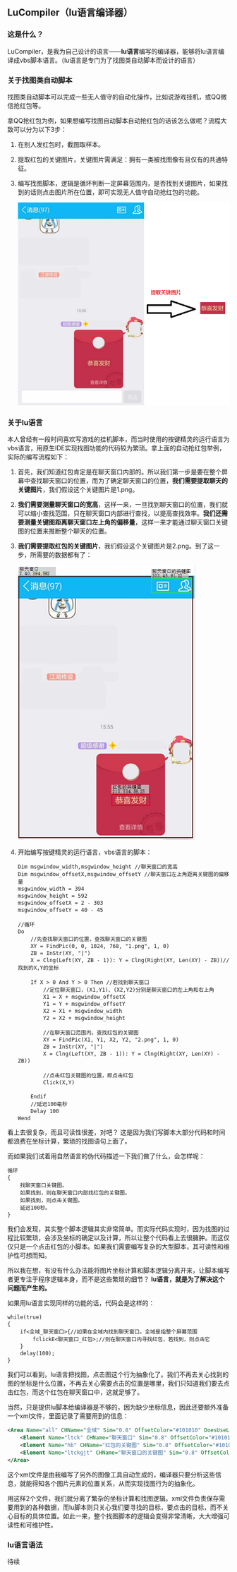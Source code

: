 ## LuCompiler（lu语言编译器）



### 这是什么？

LuCompiler，是我为自己设计的语言——**lu语言**编写的编译器，能够将lu语言编译成vbs脚本语言。（lu语言是专门为了找图类自动脚本而设计的语言）



### 关于找图类自动脚本

找图类自动脚本可以完成一些无人值守的自动化操作，比如说游戏挂机，或QQ微信抢红包等。


拿QQ抢红包为例，如果想编写找图自动脚本自动抢红包的话该怎么做呢？流程大致可以分为以下3步：
1. 在别人发红包时，截图取样本。
2. 提取红包的关键图片，关键图片需满足：拥有一类被找图像有且仅有的共通特征。
3. 编写找图脚本，逻辑是循环判断一定屏幕范围内，是否找到关键图片，如果找到的话则点击图片所在位置，即可实现无人值守自动抢红包的功能。

   ![](img/red.png)




### 关于lu语言

本人曾经有一段时间喜欢写游戏的挂机脚本，而当时使用的按键精灵的运行语言为vbs语言，用原生IDE实现找图功能的代码较为繁琐。拿上面的自动抢红包举例，实际的编写流程如下：



1. 首先，我们知道红包肯定是在聊天窗口内部的。所以我们第一步是要在整个屏幕中查找聊天窗口的位置，而为了确定聊天窗口的位置，**我们需要提取聊天的关键图片**，我们假设这个关键图片是1.png。

2. **我们需要测量聊天窗口的宽高**，这样一来，一旦找到聊天窗口的位置，我们就可以缩小查找范围，只在聊天窗口内部进行查找，以提高查找效率。**我们还需要测量关键图距离聊天窗口左上角的偏移量**，这样一来才能通过聊天窗口关键图的位置来推断整个聊天的位置。

3. **我们需要提取红包的关键图片**，我们假设这个关键图片是2.png。到了这一步，所需要的数据都有了：

   ![](img/pos.png)

4. 开始编写按键精灵的运行语言，vbs语言的脚本：

   ```vbscript
   Dim msgwindow_width,msgwindow_height //聊天窗口的宽高
   Dim msgwindow_offsetX,msgwindow_offsetY //聊天窗口左上角距离关键图的偏移量
   msgwindow_width = 394
   msgwindow_height = 592
   msgwindow_offsetX = 2 - 303
   msgwindow_offsetY = 40 - 45
   
   //循环
   Do 
       //先查找聊天窗口的位置，查找聊天窗口的关键图
       XY = FindPic(0, 0, 1024, 768, "1.png", 1, 0)
       ZB = InStr(XY, "|")
       X = Clng(Left(XY, ZB - 1)): Y = Clng(Right(XY, Len(XY) - ZB))//找到的X,Y的坐标
       
       If X > 0 And Y > 0 Then //若找到聊天窗口
           //定位聊天窗口，(X1,Y1)、(X2,Y2)分别是聊天窗口的左上角和右上角
           X1 = X + msgwindow_offsetX
           Y1 = Y + msgwindow_offsetY
           X2 = X1 + msgwindow_width
           Y2 = X2 + msgwindow_height
           
           //在聊天窗口范围内，查找红包的关键图
           XY = FindPic(X1, Y1, X2, Y2, "2.png", 1, 0)
           ZB = InStr(XY, "|")
           X = Clng(Left(XY, ZB - 1)): Y = Clng(Right(XY, Len(XY) - ZB))
           
           //点击红包关键图的位置，即点击红包
           Click(X,Y)      
           
       Endif    
       //延迟100毫秒
       Delay 100
   Wend
   ```



看上去很复杂，而且可读性很差，对吧？ 这是因为我们写脚本大部分代码和时间都浪费在坐标计算，繁琐的找图语句上面了。

而如果我们试着用自然语言的伪代码描述一下我们做了什么，会怎样呢：

```
循环
{
    找聊天窗口关键图。
    如果找到，则在聊天窗口内部找红包的关键图。
    如果找到，则点击关键图。    
    延迟100秒。
}
```



我们会发现，其实整个脚本逻辑其实非常简单。而实际代码实现时，因为找图的过程比较繁琐，会涉及坐标的确定以及计算，所以让整个代码看上去很臃肿。而这仅仅只是一个点击红包的小脚本。如果我们需要编写复杂的大型脚本，其可读性和维护性可想而知。 



所以我在想，有没有什么办法能将图片坐标计算和脚本逻辑分离开来，让脚本编写者更专注于程序逻辑本身，而不是这些繁琐的细节？ **lu语言，就是为了解决这个问题而产生的。**



如果用lu语言实现同样的功能的话，代码会是这样的：

```
while(true)
{
    if<全域_聊天窗口>{//如果在全域内找到聊天窗口。全域是指整个屏幕范围
        fclickE<聊天窗口_红包>;//则在聊天窗口内寻找红包，若找到，则点击它
    }
    delay(100);
}
```

我们可以看到，lu语言把找图，点击图这个行为抽象化了。我们不再去关心找到的图的坐标是什么位置，不再去关心需要点击的位置是哪里，我们只知道我们要去点击红包，而这个红包在聊天窗口中，这就足够了。



当然，只是提供lu脚本给编译器是不够的，因为缺少坐标信息，因此还要额外准备一个xml文件，里面记录了需要用到的信息：

```xml
<Area Name="all" CHName="全域" Sim="0.8" OffsetColor="#101010" DoesUseLastFoundPos="False" IsFindable="True" FPoint="0,0" IsRefersParent="False" SearchMode="FixedInArea" Range="0,0,0,0" KeyRange="0,0,0,0" Mixcode="N12N74XV6L" OffsetPos="0,0" Width="0" Height="0" KeyWidth="0" KeyHeight="0">
    <Element Name="ltck" CHName="聊天窗口" Sim="0.8" OffsetColor="#101010" DoesUseLastFoundPos="False" IsFindable="True" FPoint="307,42" IsRefersParent="False" SearchMode="FixedInArea" Range="2,40,394,592" KeyRange="307,42,88,38" Mixcode="F0HI05N3BJ" OffsetPos="-108,294" />
    <Element Name="hb" CHName="红包的关键图" Sim="0.8" OffsetColor="#101010" DoesUseLastFoundPos="False" IsFindable="True" FPoint="213,534" IsRefersParent="False" SearchMode="FixedInArea" Range="213,534,86,25" KeyRange="213,534,86,25" Mixcode="XK8NM6Q7SP" OffsetPos="43,12" />
    <Element Name="ltckgjt" CHName="聊天窗口的关键图" Sim="0.8" OffsetColor="#101010" DoesUseLastFoundPos="False" IsFindable="True" FPoint="303,45" IsRefersParent="False" SearchMode="FixedInArea" Range="303,45,91,32" KeyRange="303,45,91,32" Mixcode="V8KFXN6HE7" OffsetPos="45,16" />
</Area>
```

这个xml文件是由我编写了另外的图像工具自动生成的，编译器只要分析这些信息，就能得知各个图片元素的位置关系，从而实现找图行为的抽象化。



用这样2个文件，我们就分离了繁杂的坐标计算和找图逻辑。xml文件负责保存需要用到的各种数据，而lu脚本则只关心我们要寻找的目标，要点击的目标，而不关心目标的具体位置。如此一来，整个找图脚本的逻辑会变得非常清晰，大大增强可读性和可维护性。



### lu语言语法

待续